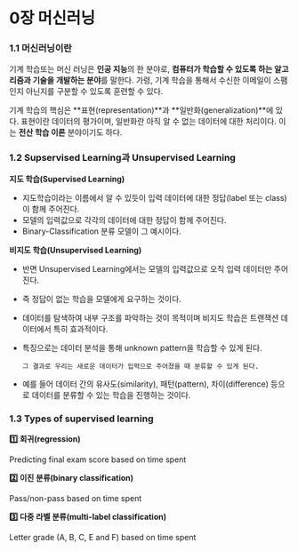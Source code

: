 # 0장 머신러닝


### 1.1 머신러닝이란

기계 학습또는 머신 러닝은 **인공 지능**의 한 분야로, **컴퓨터가 학습할 수 있도록 하는 알고리즘과 기술을 개발하는 분야**를 말한다. 가령, 기계 학습을 통해서 수신한 이메일이 스팸인지 아닌지를 구분할 수 있도록 훈련할 수 있다.

기계 학습의 핵심은 **표현(representation)**과 **일반화(generalization)**에 있다. 표현이란 데이터의 평가이며, 일반화란 아직 알 수 없는 데이터에 대한 처리이다. 이는 **전산 학습 이론** 분야이기도 하다.

### 1.2 Supservised Learning과 Unsupervised Learning

**지도 학습(Supervised Learning)**

- 지도학습이라는 이름에서 알 수 있듯이 입력 데이터에 대한 정답(label 또는 class)이 함께 주어진다.
- 모델의 입력값으로 각각의 데이터에 대한 정답이 함께 주어진다.
- Binary-Classification 분류 모델이 그 예시이다.

**비지도 학습(Unsupervised Learning)**

- 반면 Unsupervised Learning에서는 모델의 입력값으로 오직 입력 데이터만 주어진다.
- 즉 정답이 없는 학습을 모델에게 요구하는 것이다.

- 데이터를 탐색하여 내부 구조를 파악하는 것이 목적이며 비지도 학습은 트랜잭션 데이터에서 특히 효과적이다.


- 특징으로는 데이터 분석을 통해 unknown pattern을 학습할 수 있게 된다.

      그 결과로 우리는 새로운 데이터가 입력으로 주어졌을 때 분류할 수 있게 된다.

- 예를 들어 데이터 간의 유사도(similarity), 패턴(pattern), 차이(difference) 등으로 데이터를 분류할 수 있는 학습을 진행하는 것이다.

### 1.3 Types of supervised learning

**1️⃣ 회귀(regression)**

Predicting final exam score based on time spent

**2️⃣ 이진 분류(binary classification)**

Pass/non-pass based on time spent

**3️⃣ 다중 라벨 분류(multi-label classification)**

Letter grade (A, B, C, E and F) based on time spent
